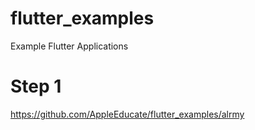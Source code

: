 # flutter_examples
Example Flutter Applications


# Step 1

https://github.com/AppleEducate/flutter_examples/alrmy
